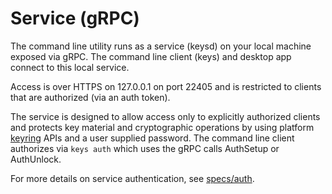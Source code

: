 # Service (gRPC)

The command line utility runs as a service (keysd) on your local machine exposed via gRPC. The command line client (keys) and desktop app connect to this local service.

Access is over HTTPS on 127.0.0.1 on port 22405 and is restricted to clients that are authorized (via an auth token).

The service is designed to allow access only to explicitly authorized clients and protects key material and
cryptographic operations by using platform [keyring](specs/keyring.md) APIs and a user supplied password.
The command line client authorizes via `keys auth` which uses the gRPC calls AuthSetup or AuthUnlock.

For more details on service authentication, see [specs/auth](specs/auth.md).
